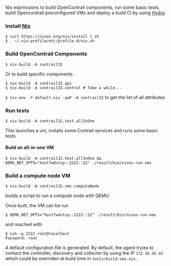Nix expressions to build OpenContrail components, run some basic
tests, build Opencontrail preconfigured VMs and deploy a build CI by
using [Hydra](https://nixos.org/hydra/).


### Install [Nix](https://nixos.org/nix/)

```
$ curl https://nixos.org/nix/install | sh
$ . ~/.nix-profile/etc/profile.d/nix.sh
```


### Build OpenContrail Components

```
$ nix-build -A contrail32
```

Or to build specific components
```
$ nix-build -A contrail32.api
$ nix-build -A contrail32.control # Take a while...
```

`$ nix-env -f default.nix -qaP -A contrail32` to get the list of all attributes


### Run tests

```
$ nix-build -A contrail32.test.allInOne
```

This launches a vm, installs some Contrail services and runs some basic tests


#### Build an all-in-one VM

```
$ nix-build -A contrail32.test.allInOne && QEMU_NET_OPTS="hostfwd=tcp::2222-:22" ./result/bin/nixos-run-vms

```


### Build a compute node VM

```
$ nix-build -A contrail32.vms.computeNode
```
builds a script to run a compute node with QEMU.

Once built, the VM can be run
```
$ QEMU_NET_OPTS="hostfwd=tcp::2222-:22" ./result/bin/nixos-run-vms
```

and reached with

```
$ ssh -p 2222 root@localhost
Password: root
```

A default configuration file is generated. By default, the agent
tryies to contact the controller, discovery and collector by using
the IP `172.16.42.42` which could be overriden at build time in
`tools/build-vms.nix`.

